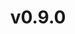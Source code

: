 ---
wip: false
title: v0.9.0
releasedatebegin: "2017-01-05 17:40:00"
releasedateend: "2017-01-13 18:00:00"
---